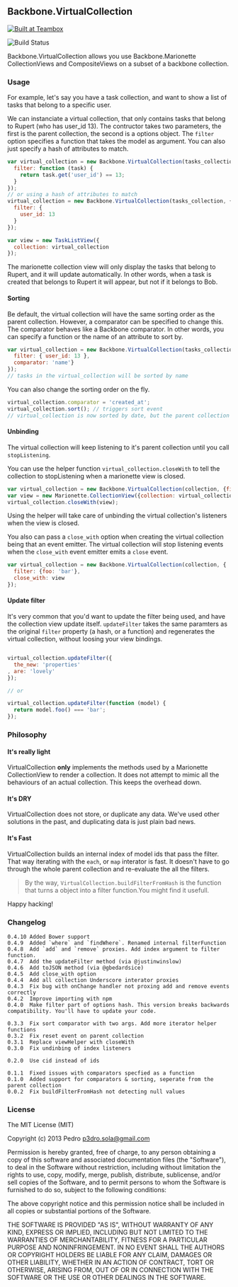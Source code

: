 ## Backbone.VirtualCollection

<a href="http://teambox.com"><img alt="Built at Teambox" src="http://i.imgur.com/hqNPlHe.png"/></a>

![Build Status](https://api.travis-ci.org/p3drosola/Backbone.VirtualCollection.png)


Backbone.VirtualCollection allows you use Backbone.Marionette CollectionViews and CompositeViews on a subset of
a backbone collection.

### Usage

For example, let's say you have a task collection, and want to show a list of tasks that belong to a specific user.

We can instanciate a virtual collection, that only contains tasks that belong to Rupert (who has user_id 13).
The contructor takes two parameters, the first is the parent collection, the second is a options object. The `filter` option specifies a function that takes the model as argument. You can also just specify a hash of attributes to match.

```js
var virtual_collection = new Backbone.VirtualCollection(tasks_collection, {
  filter: function (task) {
    return task.get('user_id') == 13;
  }
});
// or using a hash of attributes to match
virtual_collection = new Backbone.VirtualCollection(tasks_collection, {
  filter: {
    user_id: 13
  }
});

var view = new TaskListView({
  collection: virtual_collection
});

```

The marionette collection view will only display the tasks that belong to Rupert, and it will update automatically. In other words, when a task is created that belongs to Rupert it will appear, but not if it belongs to Bob.

#### Sorting
Be default, the virtual collection will have the same sorting order as the parent collection. However, a comparator can be specified to change this. The comparator behaves like a Backbone comparator. In other words, you can specify a function or the name of an attribute to sort by.
```js
var virtual_collection = new Backbone.VirtualCollection(tasks_collection, {
  filter: { user_id: 13 },
  comparator: 'name'}
});
// tasks in the virtual_collection will be sorted by name
```
You can also change the sorting order on the fly.
```js
virtual_collection.comparator = 'created_at';
virtual_collection.sort(); // triggers sort event
// virtual_collection is now sorted by date, but the parent collection has not changed
```

#### Unbinding
The virtual collection will keep listening to it's parent collection until you call `stopListening`.

You can use the helper function `virtual_collection.closeWith` to tell the collection to stopListening when a marionette view is closed.

```js
var virtual_collection = new Backbone.VirtualCollection(collection, {filter: {foo: 'bar'}});
var view = new Marionette.CollectionView({collection: virtual_collection});
virtual_collection.closeWith(view);
```

Using the helper will take care of unbinding the virtual collection's listeners when the view is closed.

You also can pass a `close_with` option when creating the virtual collection being that an event emitter. The virtual collection will stop listening events when the `close_with` event emitter emits a `close` event.

```js
var virtual_collection = new Backbone.VirtualCollection(collection, {
  filter: {foo: 'bar'},
  close_with: view
});
```

#### Update filter

It's very common that you'd want to update the filter being used, and have the collection view update itself. `updateFilter` takes the same paramters as the original `filter` property (a hash, or a function) and regenerates the virtual collection, without loosing your view bindings.

```js

virtual_collection.updateFilter({
  the_new: 'properties'
, are: 'lovely'
});

// or

virtual_collection.updateFilter(function (model) {
  return model.foo() === 'bar';
});

```


### Philosophy

#### It's really light
VirtualCollection **only** implements the methods used by a Marionette CollectionView to render a collection. It does not attempt to mimic all the behaviours of an actual collection. This keeps the overhead down.

#### It's DRY
VirtualCollection does not store, or duplicate any data. We've used other solutions in the past, and duplicating data is just plain bad news.

#### It's Fast
VirtualCollection builds an internal index of model ids that pass the filter. That way iterating with the `each`, or `map` interator is fast.  It doesn't have to go through the whole parent collection and re-evaluate the all the filters.

> By the way, `VirtualCollection.buildFilterFromHash` is the function that turns a object into a filter function.You might find it usefull.

Happy hacking!


### Changelog
```
0.4.10 Added Bower support
0.4.9  Added `where` and `findWhere`. Renamed internal filterFunction
0.4.8  Add `add` and `remove` proxies. Add index argument to filter function.
0.4.7  Add the updateFilter method (via @justinwinslow)
0.4.6  Add toJSON method (via @gbedardsice)
0.4.5  Add close_with option
0.4.4  Add all collection Underscore interator proxies
0.4.3  Fix bug with onChange handler not proxing add and remove events correctly
0.4.2  Improve importing with npm
0.4.0  Make filter part of options hash. This version breaks backwards compatibility. You'll have to update your code.

0.3.3  Fix sort comparator with two args. Add more iterator helper functions
0.3.2  Fix reset event on parent collection
0.3.1  Replace viewHelper with closeWith
0.3.0  Fix undinbing of index listeners

0.2.0  Use cid instead of ids

0.1.1  Fixed issues with comparators specfied as a function
0.1.0  Added support for comparators & sorting, seperate from the parent collection
0.0.2  Fix buildFilterFromHash not detecting null values
```


### License
The MIT License (MIT)

Copyright (c) 2013 Pedro  p3dro.sola@gmail.com

Permission is hereby granted, free of charge, to any person obtaining a copy of this software and associated documentation files (the "Software"), to deal in the Software without restriction, including without limitation the rights to use, copy, modify, merge, publish, distribute, sublicense, and/or sell copies of the Software, and to permit persons to whom the Software is furnished to do so, subject to the following conditions:

The above copyright notice and this permission notice shall be included in all copies or substantial portions of the Software.

THE SOFTWARE IS PROVIDED "AS IS", WITHOUT WARRANTY OF ANY KIND, EXPRESS OR IMPLIED, INCLUDING BUT NOT LIMITED TO THE WARRANTIES OF MERCHANTABILITY, FITNESS FOR A PARTICULAR PURPOSE AND NONINFRINGEMENT. IN NO EVENT SHALL THE AUTHORS OR COPYRIGHT HOLDERS BE LIABLE FOR ANY CLAIM, DAMAGES OR OTHER LIABILITY, WHETHER IN AN ACTION OF CONTRACT, TORT OR OTHERWISE, ARISING FROM, OUT OF OR IN CONNECTION WITH THE SOFTWARE OR THE USE OR OTHER DEALINGS IN THE SOFTWARE.
